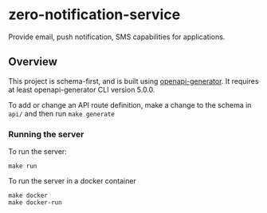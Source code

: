# zero-notification-service

Provide email, push notification, SMS capabilities for applications.

## Overview

This project is schema-first, and is built using [openapi-generator](https://github.com/OpenAPITools/openapi-generator). It requires at least openapi-generator CLI version 5.0.0.

To add or change an API route definition, make a change to the schema in `api/` and then run `make generate`

### Running the server

To run the server:
```
make run
```

To run the server in a docker container
```
make docker
make docker-run
```



